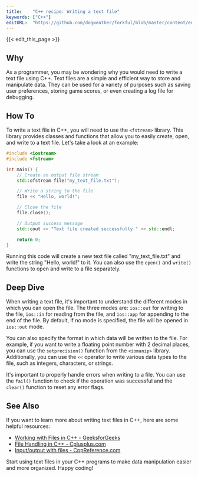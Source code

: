 ```yaml
---
title:    "C++ recipe: Writing a text file"
keywords: ["C++"]
editURL:  "https://github.com/dogweather/forkful/blob/master/content/en/cpp/writing-a-text-file.md"
---
```


{{< edit_this_page >}}

## Why
As a programmer, you may be wondering why you would need to write a text file using C++. Text files are a simple and efficient way to store and manipulate data. They can be used for a variety of purposes such as saving user preferences, storing game scores, or even creating a log file for debugging.

## How To
To write a text file in C++, you will need to use the `<fstream>` library. This library provides classes and functions that allow you to easily create, open, and write to a text file. Let's take a look at an example:

```C++
#include <iostream>
#include <fstream>

int main() {
    // Create an output file stream
    std::ofstream file("my_text_file.txt");

    // Write a string to the file
    file << "Hello, world!";

    // Close the file
    file.close();

    // Output success message
    std::cout << "Text file created successfully." << std::endl;

    return 0;
}
```
Running this code will create a new text file called "my_text_file.txt" and write the string "Hello, world!" to it. You can also use the `open()` and `write()` functions to open and write to a file separately.

## Deep Dive
When writing a text file, it's important to understand the different modes in which you can open the file. The three modes are: `ios::out` for writing to the file, `ios::in` for reading from the file, and `ios::app` for appending to the end of the file. By default, if no mode is specified, the file will be opened in `ios::out` mode.

You can also specify the format in which data will be written to the file. For example, if you want to write a floating point number with 2 decimal places, you can use the `setprecision()` function from the `<iomanip>` library. Additionally, you can use the `<<` operator to write various data types to the file, such as integers, characters, or strings.

It's important to properly handle errors when writing to a file. You can use the `fail()` function to check if the operation was successful and the `clear()` function to reset any error flags.

## See Also
If you want to learn more about writing text files in C++, here are some helpful resources:

- [Working with Files in C++ - GeeksforGeeks](https://www.geeksforgeeks.org/working-with-files-in-c/)
- [File Handling in C++ - Cplusplus.com](http://www.cplusplus.com/doc/tutorial/files/)
- [Input/output with files - CppReference.com](https://en.cppreference.com/w/cpp/io)

Start using text files in your C++ programs to make data manipulation easier and more organized. Happy coding!